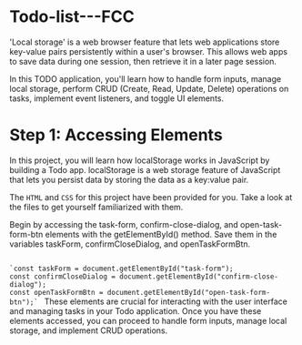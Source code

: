 # Todo-list---FCC
'Local storage' is a web browser feature that lets web applications store key-value pairs persistently within a user's browser. This allows web apps to save data during one session, then retrieve it in a later page session.

In this TODO application, you'll learn how to handle form inputs, manage local storage, perform CRUD (Create, Read, Update, Delete) operations on tasks, implement event listeners, and toggle UI elements.

# Step 1: Accessing Elements
In this project, you will learn how localStorage works in JavaScript by building a Todo app. localStorage is a web storage feature of JavaScript that lets you persist data by storing the data as a key:value pair.

The `HTML` and `CSS` for this project have been provided for you. Take a look at the files to get yourself familiarized with them.

Begin by accessing the task-form, confirm-close-dialog, and open-task-form-btn elements with the getElementById() method. Save them in the variables taskForm, confirmCloseDialog, and openTaskFormBtn.

<code>
`const taskForm = document.getElementById("task-form");
const confirmCloseDialog = document.getElementById("confirm-close-dialog");
const openTaskFormBtn = document.getElementById("open-task-form-btn");` </code>
These elements are crucial for interacting with the user interface and managing tasks in your Todo application. Once you have these elements accessed, you can proceed to handle form inputs, manage local storage, and implement CRUD operations.